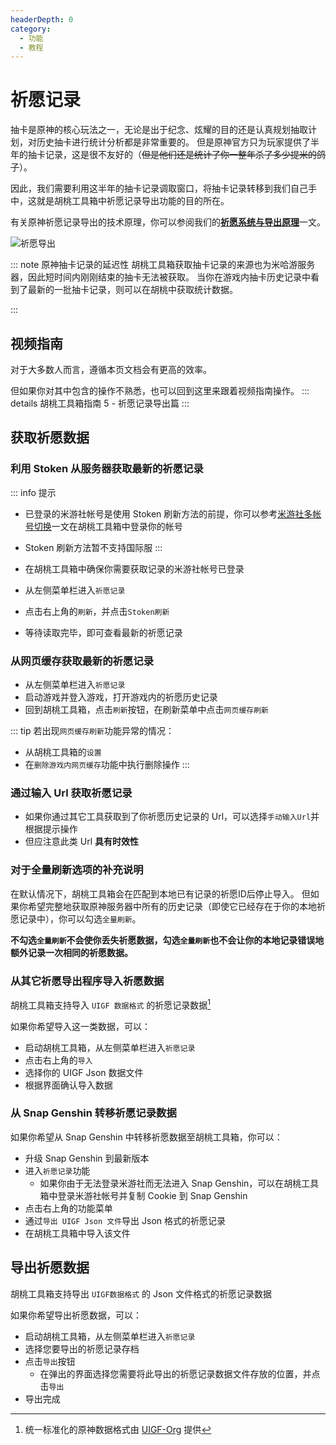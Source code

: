 ```yaml
---
headerDepth: 0
category:
  - 功能
  - 教程
---
```


# 祈愿记录

抽卡是原神的核心玩法之一，无论是出于纪念、炫耀的目的还是认真规划抽取计划，对历史抽卡进行统计分析都是非常重要的。 但是原神官方只为玩家提供了半年的抽卡记录，这是很不友好的（~~但是他们还是统计了你一整年杀了多少提米的鸽子~~）。

因此，我们需要利用这半年的抽卡记录调取窗口，将抽卡记录转移到我们自己手中，这就是胡桃工具箱中祈愿记录导出功能的目的所在。

有关原神祈愿记录导出的技术原理，你可以参阅我们的[**祈愿系统与导出原理**](/advanced/Gacha-system-and-export-principal.md)一文。

![祈愿导出](https://img.alicdn.com/imgextra/i3/1797064093/O1CN01B2DDii1g6du87XIIG_!!1797064093.png)

::: note 原神抽卡记录的延迟性
胡桃工具箱获取抽卡记录的来源也为米哈游服务器，因此短时间内刚刚结束的抽卡无法被获取。 当你在游戏内抽卡历史记录中看到了最新的一批抽卡记录，则可以在胡桃中获取统计数据。

:::

## 视频指南
对于大多数人而言，遵循本页文档会有更高的效率。

但如果你对其中包含的操作不熟悉，也可以回到这里来跟着视频指南操作。 ::: details 胡桃工具箱指南 5 - 祈愿记录导出篇
<BiliBili bvid="BV1QR4y1z7bH" />
:::

## 获取祈愿数据
### 利用 Stoken 从服务器获取最新的祈愿记录 <Badge text="推荐" type="tip" />

::: info 提示
- 已登录的米游社帐号是使用 Stoken 刷新方法的前提，你可以参考[米游社多帐号切换](mhy-account-switch.md)一文在胡桃工具箱中登录你的帐号
- Stoken 刷新方法暂不支持国际服
:::

- 在胡桃工具箱中确保你需要获取记录的米游社帐号已登录
- 从左侧菜单栏进入`祈愿记录`
- 点击右上角的`刷新`，并点击`Stoken刷新`
- 等待读取完毕，即可查看最新的祈愿记录

### 从网页缓存获取最新的祈愿记录 <Badge text="支持国际服" type="tip" />

- 从左侧菜单栏进入`祈愿记录`
- 启动游戏并登入游戏，打开游戏内的祈愿历史记录
- 回到胡桃工具箱，点击`刷新`按钮，在刷新菜单中点击`网页缓存刷新`

::: tip
若出现`网页缓存刷新`功能异常的情况：
- 从胡桃工具箱的`设置`
- 在`删除游戏内网页缓存`功能中执行删除操作
:::

### 通过输入 Url 获取祈愿记录 <Badge text="支持国际服" type="tip" />
- 如果你通过其它工具获取到了你祈愿历史记录的 Url，可以选择`手动输入Url`并根据提示操作
- 但应注意此类 Url **具有时效性**

### 对于全量刷新选项的补充说明

在默认情况下，胡桃工具箱会在匹配到本地已有记录的祈愿ID后停止导入。 但如果你希望完整地获取原神服务器中所有的历史记录（即使它已经存在于你的本地祈愿记录中），你可以勾选`全量刷新`。

**不勾选`全量刷新`不会使你丢失祈愿数据，勾选`全量刷新`也不会让你的本地记录错误地额外记录一次相同的祈愿数据。**

### 从其它祈愿导出程序导入祈愿数据 <Badge text="UIGF" type="info" />
胡桃工具箱支持导入 `UIGF 数据格式` 的祈愿记录数据[^UIGF-Org]

如果你希望导入这一类数据，可以：
- 启动胡桃工具箱，从左侧菜单栏进入`祈愿记录`
- 点击右上角的`导入`
- 选择你的 UIGF Json 数据文件
- 根据界面确认导入数据

### 从 Snap Genshin 转移祈愿记录数据
如果你希望从 Snap Genshin 中转移祈愿数据至胡桃工具箱，你可以：
- 升级 Snap Genshin 到最新版本
- 进入`祈愿记录`功能
  - 如果你由于无法登录米游社而无法进入 Snap Genshin，可以在胡桃工具箱中登录米游社帐号并复制 Cookie 到 Snap Genshin
- 点击右上角的功能菜单
- 通过`导出 UIGF Json 文件`导出 Json 格式的祈愿记录
- 在胡桃工具箱中导入该文件

## 导出祈愿数据 <Badge text="UIGF" type="info" />

胡桃工具箱支持导出 `UIGF数据格式` 的 Json 文件格式的祈愿记录数据

如果你希望导出祈愿数据，可以：
- 启动胡桃工具箱，从左侧菜单栏进入`祈愿记录`
- 选择您要导出的祈愿记录存档
- 点击`导出`按钮
  - 在弹出的界面选择您需要将此导出的祈愿记录数据文件存放的位置，并点击`导出`
- 导出完成

[^UIGF-Org]: 统一标准化的原神数据格式由 [UIGF-Org](https://uigf.org/) 提供 